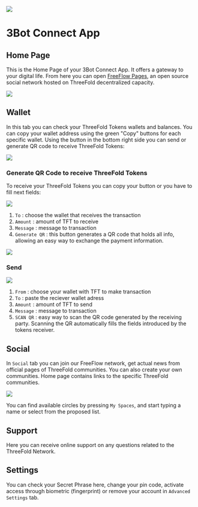<!--- original content: https://github.com/threefoldfoundation/info_threefold/tree/development/src/docs/token/apps_wallets --->

![](img/3bot_intro.png)
# 3Bot Connect App

## Home Page

This is the Home Page of your 3Bot Connect App. It offers a gateway to your digital life. From here you can open  [FreeFlow Pages](https://freeflowpages.com/), an open source social network hosted on ThreeFold decentralized capacity. 

![](img/3bot_home_page.jpg)

## Wallet

In this tab you can check your ThreeFold Tokens wallets and balances. You can copy your wallet address using the green "Copy" buttons for each specific wallet. Using the button in the bottom right side you can send or generate QR code to receive ThreeFold Tokens:

![](img/3bot_wallet_1.jpg)

### Generate QR Code to receive ThreeFold Tokens

To receive your ThreeFold Tokens you can copy your button or you have to fill next fields:

![](img/3bot_wallet_2.jpg)

1) `To` : choose the wallet that receives the transaction
2) `Amount` : amount of TFT to receive
3) `Message` : message to transaction
4) `Generate QR` : this button generates a QR code that holds all info, allowing an easy way to exchange the payment information. 

![](img/3bot_wallet_3.jpg)

### Send

![](img/3bot_wallet_4.jpg)

1) `From` : choose your wallet with TFT to make transaction
2) `To` : paste the reciever wallet adress
3) `Amount` : amount of TFT to send
4) `Message` : message to transaction
5) `SCAN QR` : easy way to scan the QR code generated by the receiving party. Scanning the QR automatically fills the fields introduced by the tokens receiver. 

## Social
  
In `Social` tab you can join our FreeFlow network, get actual news from official pages of ThreeFold communities. You can also create your own communities. Home page contains links to the specific ThreeFold communities. 
  
![](img/3bot_social.jpg)

You can find available circles by pressing `My Spaces`, and start typing a name or select from the proposed list.

## Support
Here you can receive online support on any questions related to the ThreeFold Network.

## Settings
You can check your Secret Phrase here, change your pin code, activate access through biometric (fingerprint) or remove your account in `Advanced Settings` tab.